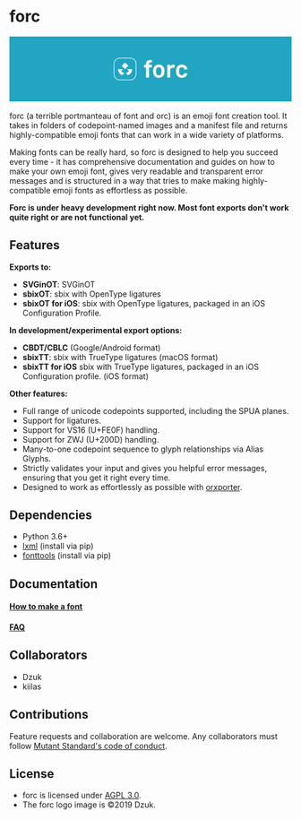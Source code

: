 # forc

![forc logo with the text 'forc' next to it on a blue background](docs/img/forc_logo.png)

forc (a terrible portmanteau of font and orc) is an emoji font creation tool. It takes in folders of codepoint-named images and a manifest file and returns highly-compatible emoji fonts that can work in a wide variety of platforms.

Making fonts can be really hard, so forc is designed to help you succeed every time - it has comprehensive documentation and guides on how to make your own emoji font, gives very readable and transparent error messages and is structured in a way that tries to make making highly-compatible emoji fonts as effortless as possible.

**Forc is under heavy development right now. Most font exports don't work quite right or are not functional yet.**

## Features

**Exports to:**

- **SVGinOT**: SVGinOT
- **sbixOT**: sbix with OpenType ligatures
- **sbixOT for iOS**: sbix with OpenType ligatures, packaged in an iOS Configuration Profile.

**In development/experimental export options:**

- **CBDT/CBLC** (Google/Android format)
- **sbixTT**: sbix with TrueType ligatures (macOS format)
- **sbixTT for iOS** sbix with TrueType ligatures, packaged in an iOS Configuration profile. (iOS format)


**Other features:**

- Full range of unicode codepoints supported, including the SPUA planes.
- Support for ligatures.
- Support for VS16 (U+FE0F) handling.
- Support for ZWJ (U+200D) handling.
- Many-to-one codepoint sequence to glyph relationships via Alias Glyphs.
- Strictly validates your input and gives you helpful error messages, ensuring that you get it right every time.
- Designed to work as effortlessly as possible with [orxporter](https://github.com/mutantstandard/orxporter).

## Dependencies

- Python 3.6+
- [lxml](https://lxml.de/) (install via pip)
- [fonttools](https://github.com/fonttools/fonttools) (install via pip)


## Documentation


#### [How to make a font](docs/howto/howto.md)

#### [FAQ](docs/faq.md)

## Collaborators
- Dzuk
- kiilas

## Contributions

Feature requests and collaboration are welcome. Any collaborators must follow [Mutant Standard's code of conduct](code_of_conduct.md).

## License

- forc is licensed under [AGPL 3.0](license.txt).
- The forc logo image is ©2019 Dzuk.
